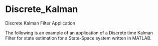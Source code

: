 # Discrete_Kalman
Discrete Kalman Filter Application

The following is an example of an application of a Discrete time Kalman Filter for state estimation for a State-Space system written in MATLAB.

